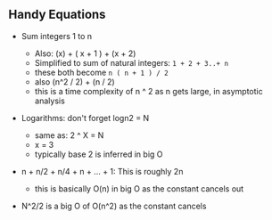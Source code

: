 ## Handy Equations

* Sum integers 1 to n
    * Also: (x) + ( x + 1 ) + (x + 2)
    * Simplified to sum of natural integers: `1 + 2 + 3..+ n` 
    * these both become `n ( n + 1 ) / 2`
    * also (n^2 / 2) + (n / 2)
    * this is a time complexity of n ^ 2 as n gets large, in asymptotic analysis
  

* Logarithms: don't forget logn2 = N 
    * same as: 2 ^ X = N
    * x = 3
    * typically base 2 is inferred in big O
  
* n + n/2 + n/4 + n + ... + 1: This is roughly 2n
  * this is basically O(n) in big O as the constant cancels out


* N^2/2 is a big O of O(n^2) as the constant cancels